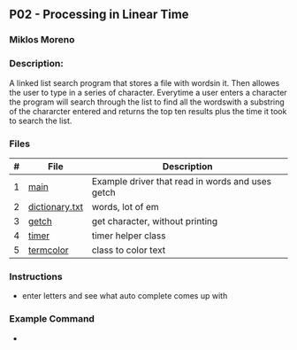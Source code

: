## P02 - Processing in Linear Time
### Miklos Moreno
### Description:

A linked list search program that stores a file with wordsin it. Then allowes 
the user to type in a series of character. Everytime a user enters a character 
the program will search through the list to find all the wordswith a substring 
of the chararcter entered and returns the top ten results plus the time it took
to search the list.

### Files

|   #   | File                             | Description                                      |
| :---: | -------------------------------- | ------------------------------------------------ |
|   1   | [main](main.cpp)                 | Example driver that read in words and uses getch |
|   2   | [dictionary.txt](dictionary.txt) | words, lot of em                                 |
|   3   | [getch](my_getch.hpp)            | get character, without printing                  |
|   4   | [timer](timer.hpp)               | timer helper class                               |
|   5   | [termcolor](termcolor.hpp)       | class to color text                              |


### Instructions

- enter letters and see what auto complete comes up with

### Example Command

- 